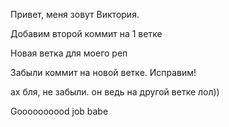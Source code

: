 Привет, меня зовут Виктория.

Добавим второй коммит на 1 ветке

Новая ветка для моего реп

Забыли коммит на новой ветке. Исправим!

ах бля, не забыли. он ведь на другой ветке лол))




Goooooooood job babe

